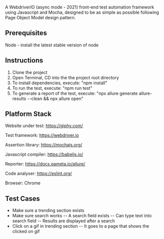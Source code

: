 A WebdriverIO (async mode - 2021) front-end test automation framework using Javascript and Mocha, designed to be as simple as possible following Page Object Model design pattern.


Prerequisites
-------------

Node - install the latest stable version of node


Instructions
-------------
1. Clone the project
2. Open Terminal, CD into the the project root directory
3. To install dependencies, execute: "npm install"
4. To run the test, execute: "npm run test"
5. To generate a report of the test, execute: "npx allure generate allure-results --clean && npx allure open"


Platform Stack
---------------

Website under test: https://giphy.com/

Test framework: https://webdriver.io

Assertion library: https://mochajs.org/

Javascript compiler: https://babeljs.io/

Reporter: https://docs.qameta.io/allure/

Code analyser: https://eslint.org/ 

Browser: Chrome


Test Cases
----------

- Make sure a trending section exists
- Make sure search works
  -- A search field exists
  -- Can type text into search field
  -- Results are displayed after a search
- Click on a gif in trending section
  -- It goes to a page that shows the clicked on gif



